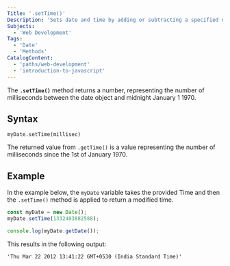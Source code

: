 ```yaml
---
Title: '.setTime()'
Description: 'Sets date and time by adding or subtracting a specified number of milliseconds to/from midnight January 1, 1970.'
Subjects:
  - 'Web Development'
Tags:
  - 'Date'
  - 'Methods'
CatalogContent:
  - 'paths/web-development'
  - 'introduction-to-javascript'
---
```


The **`.setTime()`** method returns a number, representing the number of milliseconds between the date object and midnight January 1 1970.

## Syntax

```pseudo
myDate.setTime(millisec)
```

The returned value from `.getTime()` is a value representing the number of milliseconds since the 1st of January 1970.

## Example

In the example below, the `myDate` variable takes the provided Time and then the `.setTime()` method is applied to return a modified time.

```js
const myDate = new Date();
myDate.setTime(1332403882588);

console.log(myDate.getDate());
```

This results in the following output:

```shell
'Thu Mar 22 2012 13:41:22 GMT+0530 (India Standard Time)'
```
